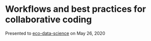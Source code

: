 # Workflows and best practices for collaborative coding

Presented to [eco-data-science](http://eco-data-science.github.io/) on May 26, 2020
